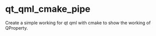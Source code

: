 # qt_qml_cmake_pipe
Create a simple working for qt qml with cmake to show the working of QProperty.
